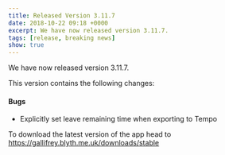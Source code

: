 ```yaml
---
title: Released Version 3.11.7
date: 2018-10-22 09:18 +0000
excerpt: We have now released version 3.11.7.
tags: [release, breaking news]
show: true
---
```


We have now released version 3.11.7.

This version contains the following changes:

#### Bugs

* Explicitly set leave remaining time when exporting to Tempo


To download the latest version of the app head to <https://gallifrey.blyth.me.uk/downloads/stable>
